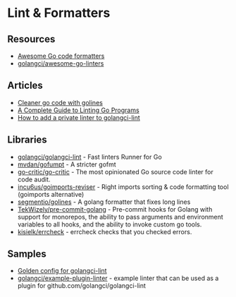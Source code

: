 # Lint & Formatters

## Resources
- [Awesome Go code formatters](https://github.com/life4/awesome-go-code-formatters)
- [golangci/awesome-go-linters](https://github.com/golangci/awesome-go-linters)

## Articles
- [Cleaner go code with golines](https://yolken.net/blog/cleaner-go-code-golines)
- [A Complete Guide to Linting Go Programs](https://freshman.tech/linting-golang/)
- [How to add a private linter to golangci-lint](https://golangci-lint.run/contributing/new-linters/#how-to-add-a-private-linter-to-golangci-lint)
## Libraries
- [golangci/golangci-lint](https://github.com/golangci/golangci-lint) - Fast linters Runner for Go
- [mvdan/gofumpt](https://github.com/mvdan/gofumpt) - A stricter gofmt
- [go-critic/go-critic](https://github.com/go-critic/go-critic) - The most opinionated Go source code linter for code audit.
- [incu6us/goimports-reviser](https://github.com/incu6us/goimports-reviser) - Right imports sorting & code formatting tool (goimports alternative)
- [segmentio/golines](https://github.com/segmentio/golines) - A golang formatter that fixes long lines
- [TekWizely/pre-commit-golang](https://github.com/TekWizely/pre-commit-golang) - Pre-commit hooks for Golang with support for monorepos, the ability to pass arguments and environment variables to all hooks, and the ability to invoke custom go tools.
- [kisielk/errcheck](https://github.com/kisielk/errcheck) - errcheck checks that you checked errors.
## Samples
- [Golden config for golangci-lint](https://gist.github.com/maratori/47a4d00457a92aa426dbd48a18776322)
- [golangci/example-plugin-linter](https://github.com/golangci/example-plugin-linter) - example linter that can be used as a plugin for github.com/golangci/golangci-lint